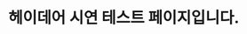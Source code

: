 # 헤이데어 시연 테스트 페이지입니다.

<script>
    window.ht_config = {
        appId : 'a5f47eef-5a1a-49d8-9769-2c67524d79d7', 
        host : 'https://hey-there.io',
        resource : 'https://hey-there.io/hey-there-resource',
    };
</script>
<script defer="defer" src="https://hey-there.io/hey-there-resource/ht-processor.js"></script>
